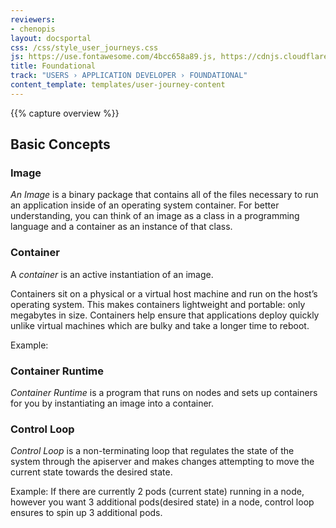 ```yaml
---
reviewers:
- chenopis
layout: docsportal
css: /css/style_user_journeys.css
js: https://use.fontawesome.com/4bcc658a89.js, https://cdnjs.cloudflare.com/ajax/libs/prefixfree/1.0.7/prefixfree.min.js, https://cloud.google.com/js/embed.min.js
title: Foundational
track: "USERS › APPLICATION DEVELOPER › FOUNDATIONAL"
content_template: templates/user-journey-content
---
```

<div id="terminal_simulator"
  data-embed="kt-app"
  data-url="https://www.gstatic.com/cloud-site-ux/kubernetes-terminal.min.html">
</div>
{{% capture overview %}}


## Basic Concepts

### Image

_An Image_ is a binary package that contains all of the files necessary to run an application inside of an operating system container.
For better understanding, you can think of an image as a class in a programming language and a container as an instance of that class.

### Container

A _container_ is an active instantiation of an image.

Containers sit on a physical or a virtual host machine and run on the host’s operating system. This makes containers lightweight and portable: only megabytes in size. Containers help ensure that applications deploy quickly unlike virtual machines which are bulky and take a longer time to reboot.

Example:


### Container Runtime

_Container Runtime_ is a program that runs on nodes and sets up containers for you by instantiating an image into a container.


### Control Loop

_Control Loop_ is a non-terminating loop that regulates the state of the system through the apiserver and makes changes attempting to move the current state towards the desired state.

Example: If there are currently 2 pods (current state) running in a node, however you want 3 additional pods(desired state) in a node, control loop ensures to spin up 3 additional pods.

